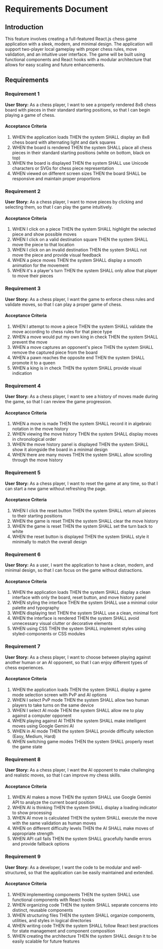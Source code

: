 # Requirements Document

## Introduction

This feature involves creating a full-featured React.js chess game application with a sleek, modern, and minimal design. The application will support two-player local gameplay with proper chess rules, move validation, and an intuitive user interface. The game will be built using functional components and React hooks with a modular architecture that allows for easy scaling and future enhancements.

## Requirements

### Requirement 1

**User Story:** As a chess player, I want to see a properly rendered 8x8 chess board with pieces in their standard starting positions, so that I can begin playing a game of chess.

#### Acceptance Criteria

1. WHEN the application loads THEN the system SHALL display an 8x8 chess board with alternating light and dark squares
2. WHEN the board is rendered THEN the system SHALL place all chess pieces in their standard starting positions (white on bottom, black on top)
3. WHEN the board is displayed THEN the system SHALL use Unicode characters or SVGs for chess piece representation
4. WHEN viewed on different screen sizes THEN the board SHALL be responsive and maintain proper proportions

### Requirement 2

**User Story:** As a chess player, I want to move pieces by clicking and selecting them, so that I can play the game intuitively.

#### Acceptance Criteria

1. WHEN I click on a piece THEN the system SHALL highlight the selected piece and show possible moves
2. WHEN I click on a valid destination square THEN the system SHALL move the piece to that location
3. WHEN I click on an invalid destination THEN the system SHALL not move the piece and provide visual feedback
4. WHEN a piece moves THEN the system SHALL display a smooth animation for the movement
5. WHEN it's a player's turn THEN the system SHALL only allow that player to move their pieces

### Requirement 3

**User Story:** As a chess player, I want the game to enforce chess rules and validate moves, so that I can play a proper game of chess.

#### Acceptance Criteria

1. WHEN I attempt to move a piece THEN the system SHALL validate the move according to chess rules for that piece type
2. WHEN a move would put my own king in check THEN the system SHALL prevent the move
3. WHEN a move captures an opponent's piece THEN the system SHALL remove the captured piece from the board
4. WHEN a pawn reaches the opposite end THEN the system SHALL promote it to a queen
5. WHEN a king is in check THEN the system SHALL provide visual indication

### Requirement 4

**User Story:** As a chess player, I want to see a history of moves made during the game, so that I can review the game progression.

#### Acceptance Criteria

1. WHEN a move is made THEN the system SHALL record it in algebraic notation in the move history
2. WHEN viewing the move history THEN the system SHALL display moves in chronological order
3. WHEN the move history panel is displayed THEN the system SHALL show it alongside the board in a minimal design
4. WHEN there are many moves THEN the system SHALL allow scrolling through the move history

### Requirement 5

**User Story:** As a chess player, I want to reset the game at any time, so that I can start a new game without refreshing the page.

#### Acceptance Criteria

1. WHEN I click the reset button THEN the system SHALL return all pieces to their starting positions
2. WHEN the game is reset THEN the system SHALL clear the move history
3. WHEN the game is reset THEN the system SHALL set the turn back to white
4. WHEN the reset button is displayed THEN the system SHALL style it minimally to match the overall design

### Requirement 6

**User Story:** As a user, I want the application to have a clean, modern, and minimal design, so that I can focus on the game without distractions.

#### Acceptance Criteria

1. WHEN the application loads THEN the system SHALL display a clean interface with only the board, reset button, and move history panel
2. WHEN styling the interface THEN the system SHALL use a minimal color palette and typography
3. WHEN displaying text THEN the system SHALL use a clean, minimal font
4. WHEN the interface is rendered THEN the system SHALL avoid unnecessary visual clutter or decorative elements
5. WHEN using CSS THEN the system SHALL implement styles using styled-components or CSS modules

### Requirement 7

**User Story:** As a chess player, I want to choose between playing against another human or an AI opponent, so that I can enjoy different types of chess experiences.

#### Acceptance Criteria

1. WHEN the application loads THEN the system SHALL display a game mode selection screen with PvP and AI options
2. WHEN I select PvP mode THEN the system SHALL allow two human players to take turns on the same device
3. WHEN I select AI mode THEN the system SHALL allow me to play against a computer opponent
4. WHEN playing against AI THEN the system SHALL make intelligent moves using Google Gemini AI
5. WHEN in AI mode THEN the system SHALL provide difficulty selection (Easy, Medium, Hard)
6. WHEN switching game modes THEN the system SHALL properly reset the game state

### Requirement 8

**User Story:** As a chess player, I want the AI opponent to make challenging and realistic moves, so that I can improve my chess skills.

#### Acceptance Criteria

1. WHEN AI makes a move THEN the system SHALL use Google Gemini API to analyze the current board position
2. WHEN AI is thinking THEN the system SHALL display a loading indicator to show processing
3. WHEN AI move is calculated THEN the system SHALL execute the move with the same validation as human moves
4. WHEN on different difficulty levels THEN the AI SHALL make moves of appropriate strength
5. WHEN API call fails THEN the system SHALL gracefully handle errors and provide fallback options

### Requirement 9

**User Story:** As a developer, I want the code to be modular and well-structured, so that the application can be easily maintained and extended.

#### Acceptance Criteria

1. WHEN implementing components THEN the system SHALL use functional components with React hooks
2. WHEN organizing code THEN the system SHALL separate concerns into distinct, reusable components
3. WHEN structuring files THEN the system SHALL organize components, utilities, and styles in logical directories
4. WHEN writing code THEN the system SHALL follow React best practices for state management and component composition
5. WHEN creating the architecture THEN the system SHALL design it to be easily scalable for future features
